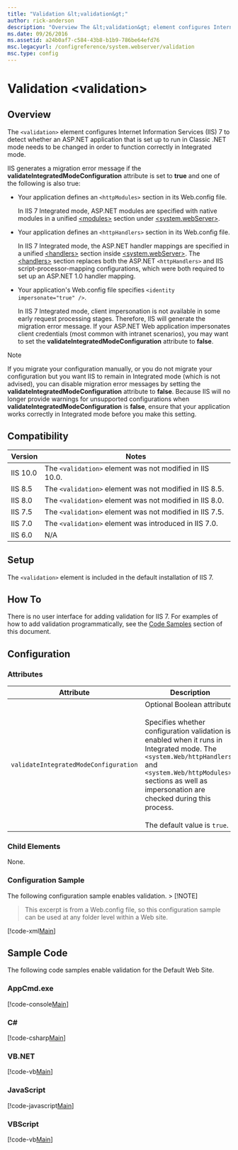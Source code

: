 ```yaml
---
title: "Validation &lt;validation&gt;"
author: rick-anderson
description: "Overview The &lt;validation&gt; element configures Internet Information Services (IIS) 7 to detect whether an ASP.NET application that is set up to run in Cl..."
ms.date: 09/26/2016
ms.assetid: a24b0af7-c584-43b8-b1b9-786be64efd76
msc.legacyurl: /configreference/system.webserver/validation
msc.type: config
---
```

Validation &lt;validation&gt;
====================
<a id="001"></a>
## Overview

The `<validation>` element configures Internet Information Services (IIS) 7 to detect whether an ASP.NET application that is set up to run in Classic .NET mode needs to be changed in order to function correctly in Integrated mode.

IIS generates a migration error message if the **validateIntegratedModeConfiguration** attribute is set to **true** and one of the following is also true:

- Your application defines an `<httpModules>` section in its Web.config file.

    In IIS 7 Integrated mode, ASP.NET modules are specified with native modules in a unified [&lt;modules&gt;](modules/index.md) section under [&lt;system.webServer&gt;](index.md).
- Your application defines an `<httpHandlers>` section in its Web.config file.

    In IIS 7 Integrated mode, the ASP.NET handler mappings are specified in a unified [&lt;handlers&gt;](handlers/index.md) section inside [&lt;system.webServer&gt;](index.md). The [&lt;handlers&gt;](handlers/index.md) section replaces both the ASP.NET `<httpHandlers>` and IIS script-processor-mapping configurations, which were both required to set up an ASP.NET 1.0 handler mapping.
- Your application's Web.config file specifies `<identity impersonate="true" />`.

    In IIS 7 Integrated mode, client impersonation is not available in some early request processing stages. Therefore, IIS will generate the migration error message. If your ASP.NET Web application impersonates client credentials (most common with intranet scenarios), you may want to set the **validateIntegratedModeConfiguration** attribute to **false**.

> [!NOTE]
> If you migrate your configuration manually, or you do not migrate your configuration but you want IIS to remain in Integrated mode (which is not advised), you can disable migration error messages by setting the **validateIntegratedModeConfiguration** attribute to **false**. Because IIS will no longer provide warnings for unsupported configurations when **validateIntegratedModeConfiguration** is **false**, ensure that your application works correctly in Integrated mode before you make this setting.

<a id="002"></a>
## Compatibility

| Version | Notes |
| --- | --- |
| IIS 10.0 | The `<validation>` element was not modified in IIS 10.0. |
| IIS 8.5 | The `<validation>` element was not modified in IIS 8.5. |
| IIS 8.0 | The `<validation>` element was not modified in IIS 8.0. |
| IIS 7.5 | The `<validation>` element was not modified in IIS 7.5. |
| IIS 7.0 | The `<validation>` element was introduced in IIS 7.0. |
| IIS 6.0 | N/A |

<a id="003"></a>
## Setup

The `<validation>` element is included in the default installation of IIS 7.

<a id="004"></a>
## How To

There is no user interface for adding validation for IIS 7. For examples of how to add validation programmatically, see the [Code Samples](#006) section of this document.

<a id="005"></a>
## Configuration

### Attributes

| Attribute | Description |
| --- | --- |
| `validateIntegratedModeConfiguration` | Optional Boolean attribute.<br><br>Specifies whether configuration validation is enabled when it runs in Integrated mode. The `<system.Web/httpHandlers>` and `<system.Web/httpModules>` sections as well as impersonation are checked during this process.<br><br>The default value is `true`. |

### Child Elements

None.

### Configuration Sample

The following configuration sample enables validation. > [!NOTE]
 > This excerpt is from a Web.config file, so this configuration sample can be used at any folder level within a Web site.

[!code-xml[Main](validation/samples/sample1.xml)]

<a id="006"></a>
## Sample Code

The following code samples enable validation for the Default Web Site.

### AppCmd.exe

[!code-console[Main](validation/samples/sample2.cmd)]

### C\#

[!code-csharp[Main](validation/samples/sample3.cs)]

### VB.NET

[!code-vb[Main](validation/samples/sample4.vb)]

### JavaScript

[!code-javascript[Main](validation/samples/sample5.js)]

### VBScript

[!code-vb[Main](validation/samples/sample6.vb)]
